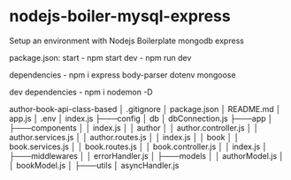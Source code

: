 # nodejs-boiler-mysql-express
<!-- https://github.com/sutharms/nodejs-boiler-mysql-express -->

Setup an environment with Nodejs Boilerplate mongodb express

package.json:
start - npm start
dev - npm run dev

dependencies -
npm i express body-parser dotenv mongoose

dev dependencies -
npm i nodemon -D


author-book-api-class-based
│   .gitignore
│   package.json
│   README.md
│   app.js
│   .env
│   index.js
├───config
│       db
│           dbConnection.js
├───app
│   ├───components
│   │       index.js
│   │       author
│   │           author.controller.js
│   │           author.services.js
│   │           author.routes.js
│   │           index.js
│   │       book
│   │           book.services.js
│   │           book.routes.js
│   │           book.controller.js
│   │           index.js
│   ├───middlewares
│   │       errorHandler.js
│   ├───models
│   │       authorModel.js
│   │       bookModel.js
│   ├───utils
│           asyncHandler.js
